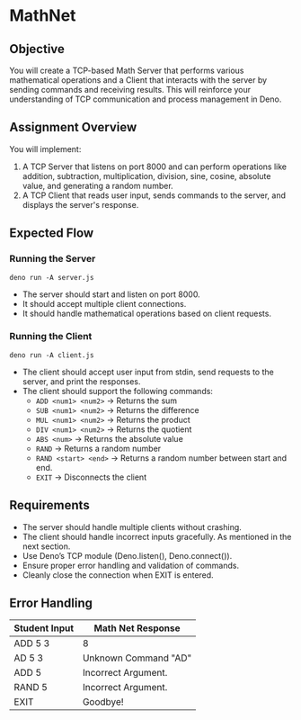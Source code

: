 # MathNet

## Objective

You will create a TCP-based Math Server that performs various mathematical
operations and a Client that interacts with the server by sending commands and
receiving results. This will reinforce your understanding of TCP communication
and process management in Deno.

## Assignment Overview

You will implement:

1. A TCP Server that listens on port 8000 and can perform operations like
   addition, subtraction, multiplication, division, sine, cosine, absolute
   value, and generating a random number.
2. A TCP Client that reads user input, sends commands to the server, and
   displays the server's response.

## Expected Flow

### Running the Server

```
deno run -A server.js
```

- The server should start and listen on port 8000.
- It should accept multiple client connections.
- It should handle mathematical operations based on client requests.

### Running the Client

```
deno run -A client.js
```

- The client should accept user input from stdin, send requests to the server,
  and print the responses.
- The client should support the following commands:
  - `ADD <num1> <num2>` → Returns the sum
  - `SUB <num1> <num2>` → Returns the difference
  - `MUL <num1> <num2>` → Returns the product
  - `DIV <num1> <num2>` → Returns the quotient
  - `ABS <num>` → Returns the absolute value
  - `RAND` → Returns a random number
  - `RAND <start> <end>` → Returns a random number between start and end.
  - `EXIT` → Disconnects the client

## Requirements

- The server should handle multiple clients without crashing.
- The client should handle incorrect inputs gracefully. As mentioned in the next
  section.
- Use Deno’s TCP module (Deno.listen(), Deno.connect()).
- Ensure proper error handling and validation of commands.
- Cleanly close the connection when EXIT is entered.

## Error Handling

| Student Input | Math Net Response    |
| ------------- | -------------------- |
| ADD 5 3       | 8                    |
| AD 5 3        | Unknown Command "AD" |
| ADD 5         | Incorrect Argument.  |
| RAND 5        | Incorrect Argument.  |
| EXIT          | Goodbye!             |
